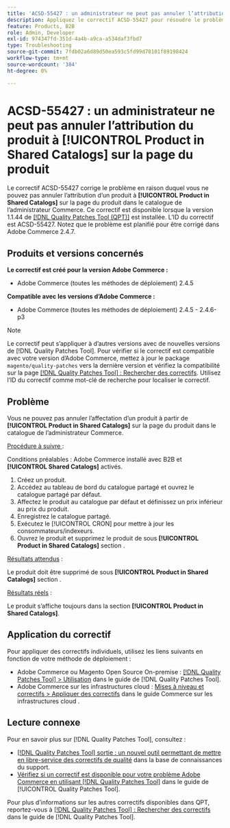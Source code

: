 ```yaml
---
title: 'ACSD-55427 : un administrateur ne peut pas annuler l’attribution du produit à partir de **[!UICONTROL Product in Shared Catalogs]** sur la page du produit'
description: Appliquez le correctif ACSD-55427 pour résoudre le problème d’Adobe Commerce en raison duquel l’affectation d’un produit ne peut pas être annulée de **[!UICONTROL Product in Shared Catalogs]**.
feature: Products, B2B
role: Admin, Developer
exl-id: 974347fd-351d-4a4b-a9ca-a534daf3fbd7
type: Troubleshooting
source-git-commit: 7fdb02a6d89d50ea593c5fd99d78101f89198424
workflow-type: tm+mt
source-wordcount: '384'
ht-degree: 0%

---
```


# ACSD-55427 : un administrateur ne peut pas annuler l’attribution du produit à **[!UICONTROL Product in Shared Catalogs]** sur la page du produit

Le correctif ACSD-55427 corrige le problème en raison duquel vous ne pouvez pas annuler l’attribution d’un produit à **[!UICONTROL Product in Shared Catalogs]** sur la page du produit dans le catalogue de l’administrateur Commerce. Ce correctif est disponible lorsque la version 1.1.44 de [[!DNL Quality Patches Tool (QPT)]](https://experienceleague.adobe.com/fr/docs/commerce-operations/tools/quality-patches-tool/quality-patches-tool-to-self-serve-quality-patches) est installée. L’ID du correctif est ACSD-55427. Notez que le problème est planifié pour être corrigé dans Adobe Commerce 2.4.7.

## Produits et versions concernés

**Le correctif est créé pour la version Adobe Commerce :**

* Adobe Commerce (toutes les méthodes de déploiement) 2.4.5

**Compatible avec les versions d’Adobe Commerce :**

* Adobe Commerce (toutes les méthodes de déploiement) 2.4.5 - 2.4.6-p3

>[!NOTE]
>
>Le correctif peut s’appliquer à d’autres versions avec de nouvelles versions de [!DNL Quality Patches Tool]. Pour vérifier si le correctif est compatible avec votre version d’Adobe Commerce, mettez à jour le package `magento/quality-patches` vers la dernière version et vérifiez la compatibilité sur la page [[!DNL Quality Patches Tool] : Rechercher des correctifs](https://experienceleague.adobe.com/tools/commerce-quality-patches/index.html?lang=fr). Utilisez l’ID du correctif comme mot-clé de recherche pour localiser le correctif.

## Problème

Vous ne pouvez pas annuler l’affectation d’un produit à partir de **[!UICONTROL Product in Shared Catalogs]** sur la page du produit dans le catalogue de l’administrateur Commerce.

<u>Procédure à suivre </u> :

Conditions préalables : Adobe Commerce installé avec B2B et **[!UICONTROL Shared Catalogs]** activés.
1. Créez un produit.
1. Accédez au tableau de bord du catalogue partagé et ouvrez le catalogue partagé par défaut.
1. Affectez le produit au catalogue par défaut et définissez un prix inférieur au prix du produit.
1. Enregistrez le catalogue partagé.
1. Exécutez le [!UICONTROL CRON] pour mettre à jour les consommateurs/indexeurs.
1. Ouvrez le produit et supprimez le produit de sous **[!UICONTROL Product in Shared Catalogs]** section .

<u>Résultats attendus</u> :

Le produit doit être supprimé de sous **[!UICONTROL Product in Shared Catalogs]** section .

<u>Résultats réels</u> :

Le produit s’affiche toujours dans la section **[!UICONTROL Product in Shared Catalogs]**.

## Application du correctif

Pour appliquer des correctifs individuels, utilisez les liens suivants en fonction de votre méthode de déploiement :

* Adobe Commerce ou Magento Open Source On-premise : [[!DNL Quality Patches Tool] > Utilisation](/help/tools/quality-patches-tool/usage.md) dans le guide de [!DNL Quality Patches Tool].
* Adobe Commerce sur les infrastructures cloud : [Mises à niveau et correctifs > Appliquer des correctifs](https://experienceleague.adobe.com/docs/commerce-cloud-service/user-guide/develop/upgrade/apply-patches.html?lang=fr) dans le guide Commerce sur les infrastructures cloud .

## Lecture connexe

Pour en savoir plus sur [!DNL Quality Patches Tool], consultez :

* [[!DNL Quality Patches Tool] sortie : un nouvel outil permettant de mettre en libre-service des correctifs de qualité](https://experienceleague.adobe.com/fr/docs/commerce-operations/tools/quality-patches-tool/quality-patches-tool-to-self-serve-quality-patches) dans la base de connaissances du support.
* [Vérifiez si un correctif est disponible pour votre problème Adobe Commerce en utilisant [!DNL Quality Patches Tool]](/help/tools/quality-patches-tool/patches-available-in-qpt/check-patch-for-magento-issue-with-magento-quality-patches.md) dans le guide de [!UICONTROL Quality Patches Tool].


Pour plus d’informations sur les autres correctifs disponibles dans QPT, reportez-vous à [[!DNL Quality Patches Tool] : Rechercher des correctifs](https://experienceleague.adobe.com/tools/commerce-quality-patches/index.html?lang=fr) dans le guide de [!DNL Quality Patches Tool].
